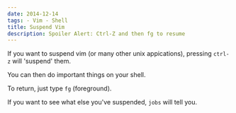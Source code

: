 ```yaml
---
date: 2014-12-14
tags: - Vim - Shell
title: Suspend Vim
description: Spoiler Alert: Ctrl-Z and then fg to resume
---
```


If you want to suspend vim (or many other unix appications), pressing `ctrl-z`
will 'suspend' them.

You can then do important things on your shell.

To return, just type `fg` (foreground).

If you want to see what else you've suspended, `jobs` will tell you.
